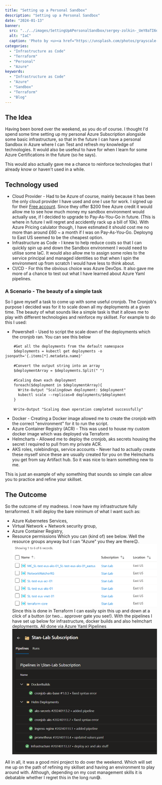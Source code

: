 ```yaml
---
title: "Setting up a Personal Sandbox"
description: "Setting up a Personal Sandbox"
date: "2024-01-13"
banner:
  src: "../../images/SettingUpAPersonalSandbox/sergey-zolkin-_UeY8aTI6d0-unsplash.jpg"
  alt: "IaC"
  caption: 'Photo by <u><a href="https://unsplash.com/photos/grayscale-photo-of-person-using-macbook-_UeY8aTI6d0">Sergey Zolkin</a></u>'
categories:
  - "Infrastructure as Code"
  - "Terraform"
  - "Personal"
  - "Azure"
keywords:
  - "Infrastructure as Code"
  - "Azure"
  - "Sandbox"
  - "Terraform"
  - "Blog"
---
```


## The Idea
Having been bored over the weekend, as you do of course. I thought I'd spend some time setting up my personal Azure Subscription alongside some basic infrastructure, so that in the future I can have a personal Sandbox in Azure where I can Test and refresh my knowledge of technologies. It would also be usefeul to have for when I learn for some Azure Certifications in the future (so he says).

This would also actually gave me a chance to reinforce technologies that I already know or haven't used in a while. 

## Technology used
- Cloud Provider - Had to be Azure of course, mainly because it has been the only cloud provider I have used and one I use for work. I signed up for their [Free account](https://azure.microsoft.com/en-gb/free/). Since they offer $200 free Azure credit it would allow me to see how much money my sandbox environment would actually use, if I decided to upgrade to Pay-As-You-Go in future. (This is where in future I will regret and accidently rack up a bill of 10k). With Azure Pricing calulator though, I have estimated it should cost me no more than around £60 ~ a month if I was on Pay-As-You-Go. Deployng to East US seemed to be the cheapest option.
- Infrastructure as Code - I knew to help reduce costs so that I can quickly spin up and down the Sandbox environment I would need to utilise some IaC. It would also allow me to assign some roles to the service principal and managed identities so that when I spin the environment up from scratch I would have less to think about. 
- CI/CD - For this the obvious choice was Azure DevOps. It also gave me more of a chance to test out what I have learned about Azure Yaml pipelines. 

### A Scenario - The beauty of a simple task
So I gave myself a task to come up with some useful cronjob. The Cronjob's purpose I decided was for it to scale down all my deployments at a given time. The beauty of what sounds like a simple task is that it allows me to play with different technologies and reinforce my skillset. For example to do this I used: 
- Powershell - Used to script the scale down of the deployments which the cronjob ran. You can see this below
```
    #Get all the deployments from the default namespace
    $deployments = kubectl get deployments -o jsonpath='{.items[*].metadata.name}'
    
    #Convert the output string into an array
    $deploymentArray = $deployments.Split(" ")

    #Scaling down each deployment
    foreach($deployment in $deploymentArray){
      Write-Output "Scalingdown deployment: $deployment"
      kubectl scale --replicas=0 deployments/$deployment
    }

    Write-Output "Scaling down operation completed successfully"
```
- Docker - Creating a Docker image allowed me to create the cronjob with the correct "environment" for it to run the script. 
- Azure Container Registry (ACR) - This was used to house my custom docker image which was deployed via Terraform
- Helmcharts - Allowed me to deploy the cronjob, aks secrets housing the secret I required to pull from my private ACR.
- AKS roles, rolebindings, service accounts - Never had to actually create these myself since these are usually created for you on the Helmcharts you get from say Artifact hub. So it was nice to learn something new to me.

This is just an example of why something that sounds so simple can allow you to practice and refine your skillset. 

## The Outcome
So the outcome of my madness. I now have my infrastructure fully terraformed. It will deploy the bare minimum of what I want such as:
- Azure Kubernetes Services,
- Virtual Network + Network security group, 
- Azure Container Registry,
- Resource permissions
Which you can (kind of) see below. Well the resource groups anyway but I can "Azure" you they are there😉.
![Stan's Lab](../../images/SettingUpAPersonalSandbox/Azure.png "Resources deployed")
Since this is done in Terraform I can easily spin this up and down at a click of a button (or two... approver gate you see!). With the pipelines I have set up below for infrastructure, docker builds and also helmchart deployments. All done via Azure Yaml Pipelines
![Azure DevOps Pipelines](../../images/SettingUpAPersonalSandbox/Pipelines.png "Azure DevOps Pipelines")

All in all, it was a good mini project to do over the weekend. Which will set me up on the path of refining my skillset and having an environment to play around with. Although, depending on my cost management skills it is debatable whether I regret this in the long run😅. 
